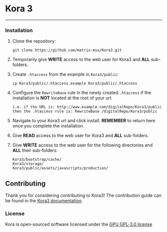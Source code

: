 # Kora 3 
***

### Installation
1) Clone the repository:
    
       git clone https://github.com/matrix-msu/Kora3.git

2) Temporarily give **WRITE** access to the web user for Kora3 and **ALL** sub-folders.

3) Create `.htaccess` from the example in `Kora3/public`:

       cp Kora3/public/.htaccess.example Kora3/public/.htaccess

4) Configure the `RewriteBase` rule in the newly created `.htaccess` if the installation is **NOT** located at the root of your url:

       i.e. if the URL is: http://www.example.com/digitalRepo/Kora3/public
       then the .htaccess rule is: RewriteBase /digitalRepo/Kora3/public

5) Navigate to your Kora3 url and click install. **REMEMBER** to return here once you complete the installation.

6) Give **READ** access to the web user for Kora3 and **ALL** sub-folders.
    
7) Give **WRITE** access to the web user for the following directories and **ALL** their sub-folders:

       Kora3/bootstrap/cache/
       Kora3/storage/
       Kora3/public/assets/javascripts/production/

## Contributing

Thank you for considering contributing to Kora3! The contribution guide can be found in the [Kora3 documentation](http://kora.com).

### License

Kora is open-sourced software licensed under the [GPU GPL-3.0 license](https://opensource.org/licenses/GPL-3.0)
